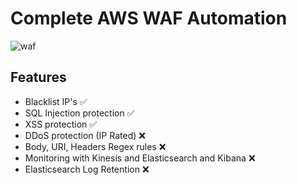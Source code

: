 # Complete AWS WAF Automation

![waf](".github/logo.png")

## Features

*   Blacklist IP's :white_check_mark:
*   SQL Injection protection :white_check_mark:
*   XSS protection :white_check_mark:
*   DDoS protection (IP Rated) :x:
*   Body, URI, Headers Regex rules :x:
*   Monitoring with Kinesis and Elasticsearch and Kibana :x:
*   Elasticsearch Log Retention :x: